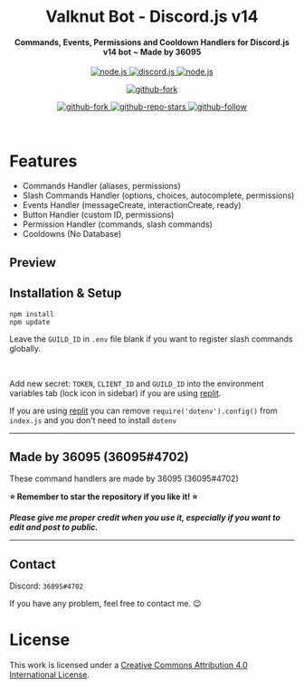 <!-- markdownlint-disable -->
<h1 align="center">
   <b>Valknut Bot</b> - Discord.js v14
</h1>
<h4 align="center">Commands, Events, Permissions and Cooldown Handlers for Discord.js v14 bot ~ Made by 36095</h4>

<p align="center">
<a href="https://nodejs.org/en/download/">
   <img src="https://img.shields.io/badge/node-16.9.x-brightgreen?style=for-the-badge" alt="node.js">
</a>

<a href="https://github.com/discordjs/discord.js/">
   <img src="https://img.shields.io/badge/discord.js-v14-blue?style=for-the-badge" alt="discord.js">
</a>

<a href="https://github.com/TheStreamerCompany/valknut-bot">
   <img src="https://img.shields.io/badge/version-latest-red?style=for-the-badge" alt="node.js">
</a>

</p>

<p align="center">

<a href="https://github.com/TheStreamerCompany/valknut-bot/fork">
   <img src="https://img.shields.io/badge/Fork-github-blueviolet?logo=githubactions&logoColor=white&style=for-the-badge" alt="github-fork">
</a>

<!-- <a href="https://replit.com/@NumbersOficial/valknut-bot">
   <img src="https://img.shields.io/badge/Fork-Replit-white?logo=githubactions&logoColor=white&style=for-the-badge" alt="replit-fork">
</a> -->

</p>

<p align="center">

<a href="https://github.com/TheStreamerCompany/valknut-bot">
   <img src="https://img.shields.io/github/forks/TheStreamerCompany/valknut-bot?logo=githubactions&logoColor=success&style=social" alt="github-fork">
</a>

<a href="https://github.com/TheStreamerCompany/valknut-bot">
   <img src="https://img.shields.io/github/stars/TheStreamerCompany/valknut-bot?label=Stars&logo=ReverbNation&&logoColor=yellow&style=social" alt="github-repo-stars">
</a>

<a href="https://github.com/36095">
   <img src="https://img.shields.io/github/followers/36095?label=Follow&logo=github&style=social" alt="github-follow">
</a>
  
</p>

<br>

# Features

- Commands Handler (aliases, permissions)
- Slash Commands Handler (options, choices, autocomplete, permissions)
- Events Handler (messageCreate, interactionCreate, ready)
- Button Handler (custom ID, permissions)
- Permission Handler (commands, slash commands)
- Cooldowns (No Database)

## Preview

<!-- <img src="https://i.imgur.com/8K2MgWQ.png"/> -->

## Installation & Setup

```console
npm install
npm update
```

Leave the `GUILD_ID` in `.env` file blank if you want to register slash commands globally.

<br />

Add new secret: `TOKEN`, `CLIENT_ID` and `GUILD_ID` into the environment variables tab (lock icon in sidebar) if you are using [replit](https://replit.com/).

If you are using [replit](https://replit.com/) you can remove `require('dotenv').config()` from `index.js` and you don't need to install `dotenv`

---

## Made by 36095 (36095#4702)

These command handlers are made by 36095 (36095#4702)

**⭐ Remember to star the repository if you like it! ⭐**

_**Please give me proper credit when you use it, especially if you want to edit and post to public.**_

---

## Contact

Discord: `36095#4702`

If you have any problem, feel free to contact me. 😉

<!-- <img src="https://discord.c99.nl/widget/theme-2/753180650202202154.png" alt="Discord"/> -->

# License

This work is licensed under a [Creative Commons Attribution 4.0 International License](http://creativecommons.org/licenses/by/4.0/).

